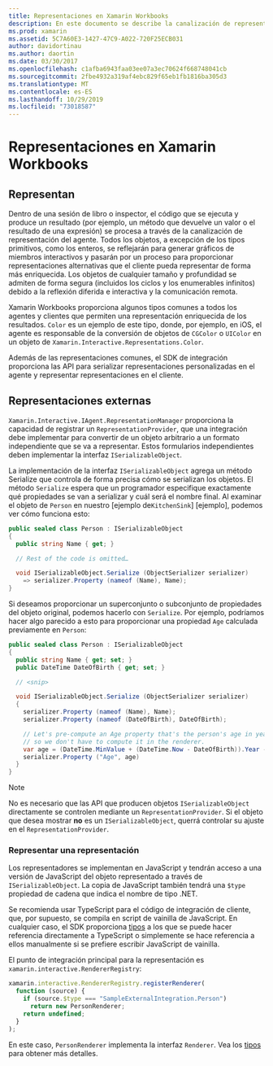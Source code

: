 ```yaml
---
title: Representaciones en Xamarin Workbooks
description: En este documento se describe la canalización de representación Xamarin Workbooks, que habilita la representación de resultados enriquecidos para cualquier código que devuelva un valor.
ms.prod: xamarin
ms.assetid: 5C7A60E3-1427-47C9-A022-720F25ECB031
author: davidortinau
ms.author: daortin
ms.date: 03/30/2017
ms.openlocfilehash: c1afba6943faa03ee07a3ec70624f668748041cb
ms.sourcegitcommit: 2fbe4932a319af4ebc829f65eb1fb1816ba305d3
ms.translationtype: MT
ms.contentlocale: es-ES
ms.lasthandoff: 10/29/2019
ms.locfileid: "73018587"
---
```

# <a name="representations-in-xamarin-workbooks"></a>Representaciones en Xamarin Workbooks

## <a name="representations"></a>Representan

Dentro de una sesión de libro o inspector, el código que se ejecuta y produce un resultado (por ejemplo, un método que devuelve un valor o el resultado de una expresión) se procesa a través de la canalización de representación del agente. Todos los objetos, a excepción de los tipos primitivos, como los enteros, se reflejarán para generar gráficos de miembros interactivos y pasarán por un proceso para proporcionar representaciones alternativas que el cliente pueda representar de forma más enriquecida. Los objetos de cualquier tamaño y profundidad se admiten de forma segura (incluidos los ciclos y los enumerables infinitos) debido a la reflexión diferida e interactiva y la comunicación remota.

Xamarin Workbooks proporciona algunos tipos comunes a todos los agentes y clientes que permiten una representación enriquecida de los resultados. `Color` es un ejemplo de este tipo, donde, por ejemplo, en iOS, el agente es responsable de la conversión de objetos de `CGColor` o `UIColor` en un objeto de `Xamarin.Interactive.Representations.Color`.

Además de las representaciones comunes, el SDK de integración proporciona las API para serializar representaciones personalizadas en el agente y representar representaciones en el cliente.

## <a name="external-representations"></a>Representaciones externas

`Xamarin.Interactive.IAgent.RepresentationManager` proporciona la capacidad de registrar un `RepresentationProvider`, que una integración debe implementar para convertir de un objeto arbitrario a un formato independiente que se va a representar. Estos formularios independientes deben implementar la interfaz `ISerializableObject`.

La implementación de la interfaz `ISerializableObject` agrega un método Serialize que controla de forma precisa cómo se serializan los objetos. El método `Serialize` espera que un programador especifique exactamente qué propiedades se van a serializar y cuál será el nombre final. Al examinar el objeto de `Person` en nuestro [ejemplo de`KitchenSink`] [ejemplo], podemos ver cómo funciona esto:

```csharp
public sealed class Person : ISerializableObject
{
  public string Name { get; }

  // Rest of the code is omitted…

  void ISerializableObject.Serialize (ObjectSerializer serializer)
    => serializer.Property (nameof (Name), Name);
}
```

Si deseamos proporcionar un superconjunto o subconjunto de propiedades del objeto original, podemos hacerlo con `Serialize`. Por ejemplo, podríamos hacer algo parecido a esto para proporcionar una propiedad `Age` calculada previamente en `Person`:

```csharp
public sealed class Person : ISerializableObject
{
  public string Name { get; set; }
  public DateTime DateOfBirth { get; set; }

  // <snip>

  void ISerializableObject.Serialize (ObjectSerializer serializer)
  {
    serializer.Property (nameof (Name), Name);
    serializer.Property (nameof (DateOfBirth), DateOfBirth);

    // Let's pre-compute an Age property that's the person's age in years,
    // so we don't have to compute it in the renderer.
    var age = (DateTime.MinValue + (DateTime.Now - DateOfBirth)).Year - 1;
    serializer.Property ("Age", age)
  }
}
```

> [!NOTE]
> No es necesario que las API que producen objetos `ISerializableObject` directamente se controlen mediante un `RepresentationProvider`. Si el objeto que desea mostrar **no** es un `ISerializableObject`, querrá controlar su ajuste en el `RepresentationProvider`.

### <a name="rendering-a-representation"></a>Representar una representación

Los representadores se implementan en JavaScript y tendrán acceso a una versión de JavaScript del objeto representado a través de `ISerializableObject`. La copia de JavaScript también tendrá una `$type` propiedad de cadena que indica el nombre de tipo .NET.

Se recomienda usar TypeScript para el código de integración de cliente, que, por supuesto, se compila en script de vainilla de JavaScript. En cualquier caso, el SDK proporciona [tipos][typings] a los que se puede hacer referencia directamente a TypeScript o simplemente se hace referencia a ellos manualmente si se prefiere escribir JavaScript de vainilla.

El punto de integración principal para la representación es `xamarin.interactive.RendererRegistry`:

```js
xamarin.interactive.RendererRegistry.registerRenderer(
  function (source) {
    if (source.$type === "SampleExternalIntegration.Person")
      return new PersonRenderer;
    return undefined;
  }
);
```

En este caso, `PersonRenderer` implementa la interfaz `Renderer`. Vea los [tipos][typings] para obtener más detalles.

[typings]: https://github.com/xamarin/Workbooks/blob/master/SDK/typings/xamarin-interactive.d.ts
